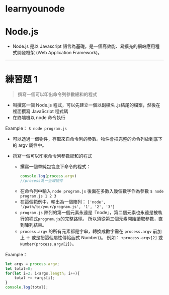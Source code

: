 # learnyounode

# Node.js
* Node.js 是以 Javascript 語言為基礎，是一個高效能、易擴充的網站應用程式開發框架 (Web Application Framework)。

---

# 練習題 1
> 撰寫一個可以印出命令列參數總和的程式

* 叫撰寫一個 Node.js 程式，可以先建立一個以副欓名 .js結尾的檔案，然後在裡面撰寫 JavaScript 程式碼
* 在終端機以 node 命令執行

Example：
`$ node program.js`

* 可以透過一個物件，存取來自命令列的參數。物件會把完整的命令列放到底下的 argv 屬性中。

* 撰寫一個可以印處命令列參數總和的程式
  - 撰寫一個單純包含底下命令的程式：
    ```js
    console.log(process.argv)
    //process為一全域物件
    ```
  - 在命令列中輸入 `node program.js` 後面在多數入幾個數字作為參數
    `$ node program.js 1 2 3`
  - 在這個範例中，輸出為一個陣列：
  `['node', '/path/to/your/program.js', '1', '2', '3']`
  - `program.js` 陣列的第一個元素永遠是『node』，第二個元素也永遠是被執行的程式`program.js`的完整路徑。
  所以須從第三個元素開始讀取參數，直到陣列結束。
  - `process.argv` 的所有元素都是字串，轉換成數字需在 `process.argv` 前加上 ＋ 或是把這個屬性傳給函式 Number()。
  例如： `+process.argv[2]` 或 `Number(process.argv[2])`。

Example：

```js
let args = process.argv;
let total=0;
for(let i=2; i<args.length; i++){
    total += +args[i];
}
console.log(total);
```